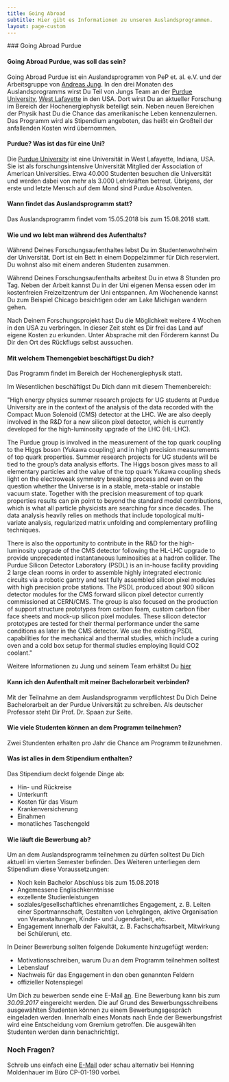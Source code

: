 ```yaml
---
title: Going Abroad
subtitle: Hier gibt es Informationen zu unseren Auslandsprogrammen.
layout: page-custom
---
```

<div class="box" markdown="1">
### Going Abroad Purdue

#### Going Abroad Purdue, was soll das sein?
Going Abroad Purdue ist ein Auslandsprogramm von PeP et. al. e.V. und der Arbeitsgruppe von
[Andreas Jung](https://www.physics.purdue.edu/people/faculty/anjung.php).
In den drei Monaten des Auslandsprogramms wirst Du Teil von Jungs Team an der
[Purdue University](https://www.purdue.edu/), [West Lafayette](https://en.wikipedia.org/wiki/West_Lafayette,_Indiana)
in den USA. Dort wirst Du an aktueller Forschung im Bereich der Hochenergiephysik beteiligt sein. Neben neuen
Bereichen der Physik hast Du die Chance das amerikanische Leben kennenzulernen. Das Programm wird als Stipendium angeboten, das heißt ein Großteil der anfallenden Kosten wird übernommen.

#### Purdue? Was ist das für eine Uni?
Die [Purdue University](https://en.wikipedia.org/wiki/Purdue_University) ist eine Universität in West Lafayette,
Indiana, USA. Sie ist als forschungsintensive Universität Mitglied der Association of American Universities.
Etwa 40.000 Studenten besuchen die Universität und werden dabei von mehr als 3.000 Lehrkräften betreut.
Übrigens, der erste und letzte Mensch auf dem Mond sind Purdue Absolventen.

#### Wann findet das Auslandsprogramm statt?
Das Auslandsprogramm findet vom 15.05.2018 bis zum 15.08.2018 statt.

#### Wie und wo lebt man während des Aufenthalts?
Während Deines Forschungsaufenthaltes lebst Du im Studentenwohnheim der Universität.
Dort ist ein Bett in einem Doppelzimmer für Dich reserviert. 
Du wohnst also mit einem anderen Studenten zusammen.

Während Deines Forschungsaufenthalts arbeitest Du in etwa 8 Stunden pro Tag.
Neben der Arbeit kannst Du in der Uni eigenen Mensa essen oder im kostenfreien Freizeitzentrum der Uni entspannen.
Am Wochenende kannst Du zum Beispiel Chicago besichtigen oder am Lake Michigan wandern gehen.

Nach Deinem Forschungsprojekt hast Du die Möglichkeit weitere 4 Wochen in den USA zu verbringen.
In dieser Zeit steht es Dir frei das Land auf eigene Kosten zu erkunden.
Unter Absprache mit den Förderern kannst Du Dir den Ort des Rückflugs selbst aussuchen.

#### Mit welchem Themengebiet beschäftigst Du dich?
Das Programm findet im Bereich der Hochenergiephysik statt.

Im Wesentlichen beschäftigst Du Dich dann mit diesem Themenbereich:

"High energy physics summer research projects for UG students at Purdue University are in the context
of the analysis of the data recorded with the Compact Muon Solenoid (CMS) detector at the LHC. We are
also deeply involved in the R&D for a new silicon pixel detector, which is currently developed for the
high-luminosity upgrade of the LHC (HL-LHC).

The Purdue group is involved in the measurement of the top quark coupling to the Higgs boson
(Yukawa coupling) and in high precision measurements of top quark properties. Summer research projects
for UG students will be tied to the group’s data analysis efforts. The Higgs boson gives mass to all
elementary particles and the value of the top quark Yukawa coupling sheds light on the electroweak
symmetry breaking process and even on the question whether the Universe is in a stable, meta-stable or
instable vacuum state. Together with the precision measurement of top quark properties results can pin
point to beyond the standard model contributions, which is what all particle physicists are searching
for since decades. The data analysis heavily relies on methods that include topological multi-variate
analysis, regularized matrix unfolding and complementary profiling techniques.

There is also the opportunity to contribute in the R&D for the high-luminosity upgrade of the CMS
detector following the HL-LHC upgrade to provide unprecedented instantaneous luminosities at a hadron
collider. The Purdue Silicon Detector Laboratory (PSDL) is an in-house facility providing 2 large clean
rooms in order to assemble highly integrated electronic circuits via a robotic gantry and test fully
assembled silicon pixel modules with high precision probe stations. The PSDL produced about 900 silicon
detector modules for the CMS forward silicon pixel detector currently commissioned at CERN/CMS. The group
is also focused on the production of support structure prototypes from carbon foam, custom carbon fiber
face sheets and mock-up silicon pixel modules. These silicon detector prototypes are tested for their
thermal performance under the same conditions as later in the CMS detector. We use the existing PSDL
capabilities for the mechanical and thermal studies, which include a curing oven and a cold box setup
for thermal studies employing liquid CO2 coolant."

Weitere Informationen zu Jung und seinem Team erhältst Du [hier](http://www.physics.purdue.edu/~jung196/index.html)

#### Kann ich den Aufenthalt mit meiner Bachelorarbeit verbinden?
Mit der Teilnahme an dem Auslandsprogramm verpflichtest Du Dich Deine Bachelorarbeit an der Purdue Universität
zu schreiben. Als deutscher Professor steht Dir Prof. Dr. Spaan zur Seite.

#### Wie viele Studenten können an dem Programm teilnehmen?
Zwei Stundenten erhalten pro Jahr die Chance am Programm teilzunehmen.

#### Was ist alles in dem Stipendium enthalten?
Das Stipendium deckt folgende Dinge ab:

- Hin- und Rückreise
- Unterkunft
- Kosten für das Visum 
- Krankenversicherung 
- Einahmen
- monatliches Taschengeld

#### Wie läuft die Bewerbung ab?
Um an dem Auslandsprogramm teilnehmen zu dürfen solltest Du Dich aktuell
im vierten Semester befinden.
Des Weiteren unterliegen dem Stipendium diese Voraussetzungen:

- Noch kein Bachelor Abschluss bis zum 15.08.2018
- Angemessene Englischkenntnisse
- exzellente Studienleistungen
- soziales/gesellschaftliches ehrenamtliches Engagement, z. B. Leiten einer Sportmannschaft, Gestalten
von Lehrgängen, aktive Organisation von Veranstaltungen, Kinder- und Jugendarbeit, etc.
- Engagement innerhalb der Fakultät, z. B. Fachschaftsarbeit, Mitwirkung bei Schüleruni, etc.

In Deiner Bewerbung sollten folgende Dokumente hinzugefügt werden:

- Motivationsschreiben, warum Du an dem Programm teilnehmen solltest
- Lebenslauf
- Nachweis für das Engagement in den oben genannten Feldern
- offizieller Notenspiegel 

Um Dich zu bewerben sende eine E-Mail [an](mailto:goingabroad@pep-dortmund.org).
Eine Bewerbung kann bis zum *30.09.2017* eingereicht werden. Die auf Grund des Bewerbungsschreibens
ausgewählten Studenten können zu einem Bewerbungsgespräch eingeladen werden.
Innerhalb eines Monats nach Ende der Bewerbungsfrist wird eine Entscheidung vom Gremium getroffen.
Die ausgewählten Studenten werden dann benachrichtigt. 

### Noch Fragen?
Schreib uns einfach eine [E-Mail](mailto:goingabroad@pep-dortmund.org) oder schau alternativ bei Henning Moldenhauer im Büro CP-01-190 vorbei.

</div>

  
